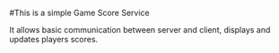 #This is a simple Game Score Service

It allows basic communication between server and client, displays and updates players scores.
